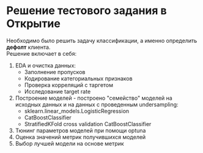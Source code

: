 # Решение тестового задания в Открытие  

Необходимо было решить задачу классификации, а именно определить __дефолт__ клиента.  
Решение включает в себя:
  1. EDA и очистка данных:
     + Заполнение пропусков
     + Кодирование категориальных признаков
     + Проверка корреляций с таргетом
     + Исследование target rate
  2. Построение моделей - построено "семейство" моделей на исходных данных и на данных с проведенным undersampling:
     + sklearn.linear_models.LogisticRegression
     + CatBoostClassifier
     + StratifiedKFold cross validation CatBoostClassifier
  3. Тюнинг параметров моделей при помощи optuna
  4. Оценка значений метрик получившихся моделей
  5. Выбор лучшей модели на основе метрик
